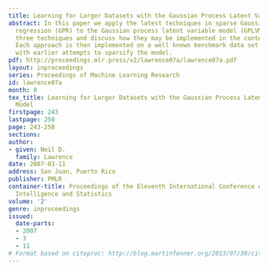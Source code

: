 ```yaml
---
title: Learning for Larger Datasets with the Gaussian Process Latent Variable Model
abstract: In this paper we apply the latest techniques in sparse Gaussian process
  regression (GPR) to the Gaussian process latent variable model (GPLVM). We review
  three techniques and discuss how they may be implemented in the context of the GP-LVM.
  Each approach is then implemented on a well known benchmark data set and compared
  with earlier attempts to sparsify the model.
pdf: http://proceedings.mlr.press/v2/lawrence07a/lawrence07a.pdf
layout: inproceedings
series: Proceedings of Machine Learning Research
id: lawrence07a
month: 0
tex_title: Learning for Larger Datasets with the Gaussian Process Latent Variable
  Model
firstpage: 243
lastpage: 250
page: 243-250
sections: 
author:
- given: Neil D.
  family: Lawrence
date: 2007-03-11
address: San Juan, Puerto Rico
publisher: PMLR
container-title: Proceedings of the Eleventh International Conference on Artificial
  Intelligence and Statistics
volume: '2'
genre: inproceedings
issued:
  date-parts:
  - 2007
  - 3
  - 11
# Format based on citeproc: http://blog.martinfenner.org/2013/07/30/citeproc-yaml-for-bibliographies/
---
```

